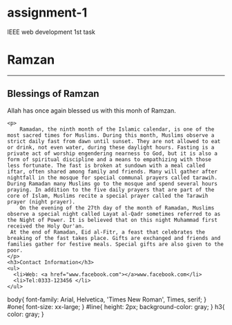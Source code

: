 # assignment-1
IEEE web development 1st task
<!DOCTYPE html>
<html lang="en">
  <head>
    <title>Ramzan 2023</title>
    <link rel="stylesheet" href="style.css" />
  </head>
  <body>
    <h1 id="one">Ramzan</h1>
    <hr id="line" />
    <h2>Blessings of Ramzan</h2>
    <p>
     Allah has once again blessed us with this monh of Ramzan.
    </p>

    <p>
        Ramadan, the ninth month of the Islamic calendar, is one of the most sacred times for Muslims. During this month, Muslims observe a strict daily fast from dawn until sunset. They are not allowed to eat or drink, not even water, during these daylight hours. Fasting is a private act of worship engendering nearness to God, but it is also a form of spiritual discipline and a means to empathizing with those less fortunate. The fast is broken at sundown with a meal called iftar, often shared among family and friends. Many will gather after nightfall in the mosque for special communal prayers called tarawih. During Ramadan many Muslims go to the mosque and spend several hours praying. In addition to the five daily prayers that are part of the core of Islam, Muslims recite a special prayer called the Tarawih prayer (night prayer).
        On the evening of the 27th day of the month of Ramadan, Muslims observe a special night called Layat al-Qadr sometimes referred to as the Night of Power. It is believed that on this night Muhammad first received the Holy Qur'an.
     At the end of Ramadan, Eid al-Fitr, a feast that celebrates the breaking of the fast takes place. Gifts are exchanged and friends and families gather for festive meals. Special gifts are also given to the poor. 
    </p>
    <h3>Contact Information</h3>
    <ul>
      <li>Web: <a href="www.facebook.com"></a>www.facebook.com</li>
      <li>Tel:0333-123456 </li>
    </ul>
  </body>
</html>

body{
    font-family: Arial, Helvetica, 'Times New Roman', Times, serif;
}
#one{
    font-size: xx-large;
}
#line{
    height: 2px;
    background-color: gray;
}
h3{
    color: gray;
}
